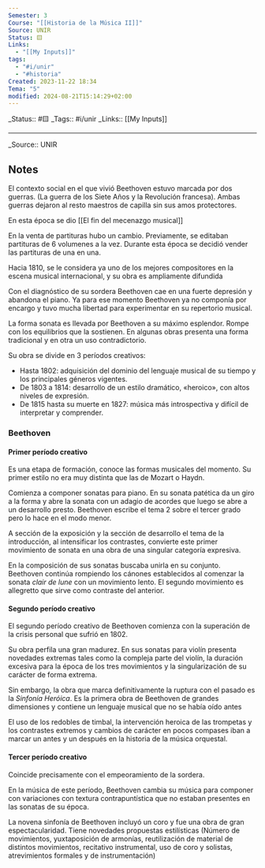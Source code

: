 ```yaml
---
Semester: 3
Course: "[[Historia de la Música II]]"
Source: UNIR
Status: 🟨
Links:
  - "[[My Inputs]]"
tags:
  - "#i/unir"
  - "#historia"
Created: 2023-11-22 18:34
Tema: "5"
modified: 2024-08-21T15:14:29+02:00
---
```

\_Status:: #🟨 
\_Tags::  #i/unir
\_Links::  [[My Inputs]]
___

\_Source:: UNIR 


## Notes

El contexto social en el que vivió Beethoven estuvo marcada por dos guerras. (La guerra de los Siete Años y la Revolución francesa). Ambas guerras dejaron al resto 
maestros de capilla sin sus amos protectores.

En esta época se dio [[El fin del mecenazgo musical]]

En la venta de partituras hubo un cambio. Previamente, se editaban partituras de 6 volumenes a la vez. Durante esta época se decidió vender las partituras de una en una.

Hacia 1810, se le considera ya uno de los mejores compositores en la escena musical internacional, y su obra es ampliamente difundida

Con el diagnóstico de su sordera Beethoven cae en una fuerte depresión y abandona el piano. Ya para ese momento Beethoven ya no componía por encargo y tuvo mucha libertad para experimentar en su repertorio musical.

La forma sonata es llevada por Beethoven a su máximo esplendor. Rompe con los equilibrios que la sostienen. En algunas obras presenta una forma tradicional y en otra un uso contradictorio.

Su obra se divide en 3 períodos creativos:
- Hasta 1802: adquisición del dominio del lenguaje musical de su tiempo y los principales géneros vigentes.
- De 1803 a 1814: desarrollo de un estilo dramático, «heroico», con altos niveles de expresión.
- De 1815 hasta su muerte en 1827: música más introspectiva y difícil de interpretar y comprender.

### Beethoven

#### Primer período creativo
Es una etapa de formación, conoce las formas musicales del momento. Su primer estilo no era muy distinta que las de Mozart o Haydn.

Comienza a componer sonatas para piano. En su sonata patética da un giro a la forma y abre la sonata con un adagio de acordes que luego se abre a un desarrollo presto.
Beethoven escribe el tema 2 sobre el tercer grado pero lo hace en el modo menor.

A sección de la exposición y la sección de desarrollo el tema de la introducción, al intensificar los contrastes, convierte este primer movimiento de sonata en una obra de una singular categoría expresiva.

En la composición de sus sonatas buscaba unirla en su conjunto. Beethoven continúa rompiendo los cánones establecidos al comenzar la sonata *clair de lune* con un movimiento lento. El segundo movimiento es allegretto que sirve como contraste del anterior.

####  Segundo período creativo

El segundo período creativo de Beethoven comienza con la superación de la crisis personal que sufrió en 1802.

Su obra perfila una gran madurez. En sus sonatas para violín presenta novedades extremas tales como la compleja parte del violín, la duración excesiva para la época de los tres movimientos y la singularización de su carácter de forma extrema.

Sin embargo, la obra que marca definitivamente la ruptura con el pasado es la *Sinfonía Heróica*. Es la primera obra de Beethoven de grandes dimensiones y contiene un lenguaje musical que no se había oído antes

El uso de los redobles de timbal, la intervención heroica de las trompetas y los contrastes extremos y cambios de carácter en pocos compases iban a marcar un antes y un después en la historia de la música orquestal.

#### Tercer período creativo

Coincide precisamente con el empeoramiento de la sordera.

En la música de este período, Beethoven cambia su música para componer con variaciones con textura contrapuntística que no estaban presentes en las sonatas de su época.

La novena sinfonía de Beethoven incluyó un coro y fue una obra de gran espectacularidad. Tiene novedades propuestas estilísticas (Número de movimientos, yuxtaposición de armonías, reutilización de material de distintos movimientos, recitativo instrumental, uso de coro y solistas, atrevimientos formales y de instrumentación)














































































